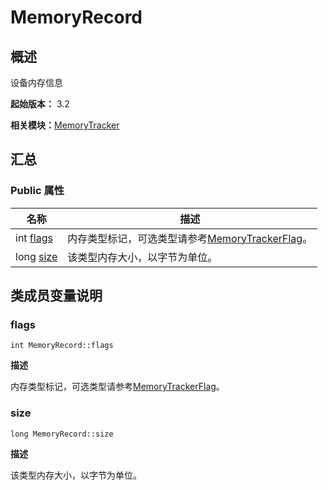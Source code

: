 # MemoryRecord


## 概述

设备内存信息

**起始版本：** 3.2

**相关模块：**[MemoryTracker](_memory_tracker.md)


## 汇总


### Public 属性

| 名称 | 描述 | 
| -------- | -------- |
| int [flags](#flags) | 内存类型标记，可选类型请参考[MemoryTrackerFlag](_memory_tracker.md#memorytrackerflag)。 | 
| long [size](#size) | 该类型内存大小，以字节为单位。 | 


## 类成员变量说明


### flags

```
int MemoryRecord::flags
```

**描述**

内存类型标记，可选类型请参考[MemoryTrackerFlag](_memory_tracker.md#memorytrackerflag)。


### size

```
long MemoryRecord::size
```

**描述**

该类型内存大小，以字节为单位。
